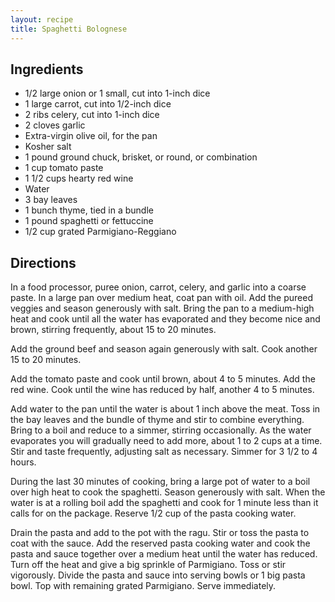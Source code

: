 ```yaml
---
layout: recipe
title: Spaghetti Bolognese
---
```


## Ingredients

* 1/2 large onion or 1 small, cut into 1-inch dice
* 1 large carrot, cut into 1/2-inch dice
* 2 ribs celery, cut into 1-inch dice
* 2 cloves garlic
* Extra-virgin olive oil, for the pan
* Kosher salt
* 1 pound ground chuck, brisket, or round, or combination
* 1 cup tomato paste
* 1 1/2 cups hearty red wine
* Water
* 3 bay leaves
* 1 bunch thyme, tied in a bundle
* 1 pound spaghetti or fettuccine
* 1/2 cup grated Parmigiano-Reggiano

## Directions

In a food processor, puree onion, carrot, celery, and garlic into a
coarse paste. In a large pan over medium heat, coat pan with oil. Add
the pureed veggies and season generously with salt. Bring the pan to a
medium-high heat and cook until all the water has evaporated and they
become nice and brown, stirring frequently, about 15 to 20 minutes.

Add the ground beef and season again generously with salt. Cook another
15 to 20 minutes.

Add the tomato paste and cook until brown, about 4 to 5 minutes. Add the
red wine. Cook until the wine has reduced by half, another 4 to 5
minutes.

Add water to the pan until the water is about 1 inch above the meat.
Toss in the bay leaves and the bundle of thyme and stir to combine
everything. Bring to a boil and reduce to a simmer, stirring
occasionally. As the water evaporates you will gradually need to add
more, about 1 to 2 cups at a time. Stir and taste frequently, adjusting
salt as necessary. Simmer for 3 1/2 to 4 hours.

During the last 30 minutes of cooking, bring a large pot of water to a
boil over high heat to cook the spaghetti. Season generously with salt.
When the water is at a rolling boil add the spaghetti and cook for 1
minute less than it calls for on the package. Reserve 1/2 cup of the
pasta cooking water.

Drain the pasta and add to the pot with the ragu. Stir or toss the pasta
to coat with the sauce. Add the reserved pasta cooking water and cook
the pasta and sauce together over a medium heat until the water has
reduced. Turn off the heat and give a big sprinkle of Parmigiano. Toss
or stir vigorously. Divide the pasta and sauce into serving bowls or 1
big pasta bowl. Top with remaining grated Parmigiano. Serve immediately.
